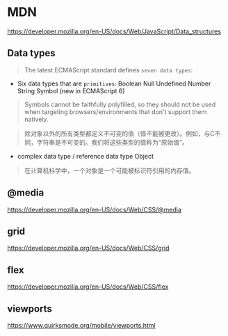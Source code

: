 # MDN

https://developer.mozilla.org/en-US/docs/Web/JavaScript/Data_structures

## Data types

> The latest ECMAScript standard defines `seven data types`:

* Six data types that are `primitives`:
    Boolean
    Null
    Undefined
    Number
    String
    Symbol (new in ECMAScript 6)

> Symbols cannot be faithfully polyfilled, so they should not be used when targeting browsers/environments that don't support them natively.

> 除对象以外的所有类型都定义不可变的值（值不能被更改）。例如，与C不同，字符串是不可变的。我们将这些类型的值称为“原始值”。


* complex data type / reference data type
    Object

> 在计算机科学中，一个对象是一个可能被标识符引用的内存值。


## @media

https://developer.mozilla.org/en-US/docs/Web/CSS/@media

## grid

https://developer.mozilla.org/en-US/docs/Web/CSS/grid

## flex

https://developer.mozilla.org/en-US/docs/Web/CSS/flex


## viewports

https://www.quirksmode.org/mobile/viewports.html


